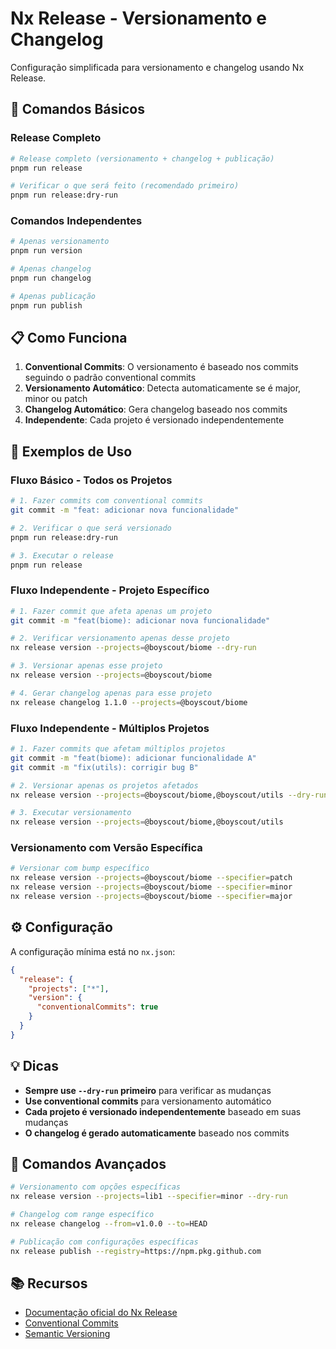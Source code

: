 # Nx Release - Versionamento e Changelog

Configuração simplificada para versionamento e changelog usando Nx Release.

## 🚀 Comandos Básicos

### Release Completo
```bash
# Release completo (versionamento + changelog + publicação)
pnpm run release

# Verificar o que será feito (recomendado primeiro)
pnpm run release:dry-run
```

### Comandos Independentes
```bash
# Apenas versionamento
pnpm run version

# Apenas changelog
pnpm run changelog

# Apenas publicação
pnpm run publish
```

## 📋 Como Funciona

1. **Conventional Commits**: O versionamento é baseado nos commits seguindo o padrão conventional commits
2. **Versionamento Automático**: Detecta automaticamente se é major, minor ou patch
3. **Changelog Automático**: Gera changelog baseado nos commits
4. **Independente**: Cada projeto é versionado independentemente

## 🎯 Exemplos de Uso

### Fluxo Básico - Todos os Projetos
```bash
# 1. Fazer commits com conventional commits
git commit -m "feat: adicionar nova funcionalidade"

# 2. Verificar o que será versionado
pnpm run release:dry-run

# 3. Executar o release
pnpm run release
```

### Fluxo Independente - Projeto Específico
```bash
# 1. Fazer commit que afeta apenas um projeto
git commit -m "feat(biome): adicionar nova funcionalidade"

# 2. Verificar versionamento apenas desse projeto
nx release version --projects=@boyscout/biome --dry-run

# 3. Versionar apenas esse projeto
nx release version --projects=@boyscout/biome

# 4. Gerar changelog apenas para esse projeto
nx release changelog 1.1.0 --projects=@boyscout/biome
```

### Fluxo Independente - Múltiplos Projetos
```bash
# 1. Fazer commits que afetam múltiplos projetos
git commit -m "feat(biome): adicionar funcionalidade A"
git commit -m "fix(utils): corrigir bug B"

# 2. Versionar apenas os projetos afetados
nx release version --projects=@boyscout/biome,@boyscout/utils --dry-run

# 3. Executar versionamento
nx release version --projects=@boyscout/biome,@boyscout/utils
```

### Versionamento com Versão Específica
```bash
# Versionar com bump específico
nx release version --projects=@boyscout/biome --specifier=patch
nx release version --projects=@boyscout/biome --specifier=minor
nx release version --projects=@boyscout/biome --specifier=major
```

## ⚙️ Configuração

A configuração mínima está no `nx.json`:

```json
{
  "release": {
    "projects": ["*"],
    "version": {
      "conventionalCommits": true
    }
  }
}
```

## 💡 Dicas

- **Sempre use `--dry-run` primeiro** para verificar as mudanças
- **Use conventional commits** para versionamento automático
- **Cada projeto é versionado independentemente** baseado em suas mudanças
- **O changelog é gerado automaticamente** baseado nos commits

## 🔧 Comandos Avançados

```bash
# Versionamento com opções específicas
nx release version --projects=lib1 --specifier=minor --dry-run

# Changelog com range específico
nx release changelog --from=v1.0.0 --to=HEAD

# Publicação com configurações específicas
nx release publish --registry=https://npm.pkg.github.com
```

## 📚 Recursos

- [Documentação oficial do Nx Release](https://20.nx.dev/features/manage-releases)
- [Conventional Commits](https://www.conventionalcommits.org/)
- [Semantic Versioning](https://semver.org/)
